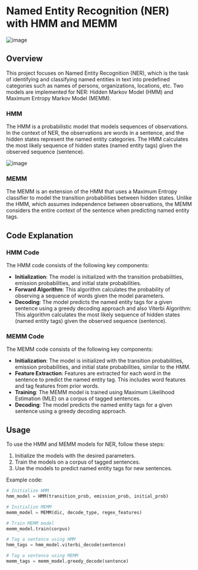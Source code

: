 # Named Entity Recognition (NER) with HMM and MEMM

![image](https://github.com/SaadElDine/Named-Entity-Recogniotion-Using-HMM-and-MEMM/assets/113860522/5c73f2d3-a099-4f2e-9d58-8e05e305a30a)


## Overview
This project focuses on Named Entity Recognition (NER), which is the task of identifying and classifying named entities in text into predefined categories such as names of persons, organizations, locations, etc. Two models are implemented for NER: Hidden Markov Model (HMM) and Maximum Entropy Markov Model (MEMM).

### HMM
The HMM is a probabilistic model that models sequences of observations. In the context of NER, the observations are words in a sentence, and the hidden states represent the named entity categories. The HMM calculates the most likely sequence of hidden states (named entity tags) given the observed sequence (sentence).

![image](https://github.com/SaadElDine/Named-Entity-Recogniotion-Using-HMM-and-MEMM/assets/113860522/97e6147c-11aa-4984-80ae-76a60016c4e2)


### MEMM
The MEMM is an extension of the HMM that uses a Maximum Entropy classifier to model the transition probabilities between hidden states. Unlike the HMM, which assumes independence between observations, the MEMM considers the entire context of the sentence when predicting named entity tags.

## Code Explanation

### HMM Code
The HMM code consists of the following key components:

- **Initialization**: The model is initialized with the transition probabilities, emission probabilities, and initial state probabilities.
- **Forward Algorithm**: This algorithm calculates the probability of observing a sequence of words given the model parameters.
- **Decoding**: The model predicts the named entity tags for a given sentence using a greedy decoding approach and also Viterbi Algorithm: This algorithm calculates the most likely sequence of hidden states (named entity tags) given the observed sequence (sentence).

### MEMM Code
The MEMM code consists of the following key components:

- **Initialization**: The model is initialized with the transition probabilities, emission probabilities, and initial state probabilities, similar to the HMM.
- **Feature Extraction**: Features are extracted for each word in the sentence to predict the named entity tag. This includes word features and tag features from prior words.
- **Training**: The MEMM model is trained using Maximum Likelihood Estimation (MLE) on a corpus of tagged sentences.
- **Decoding**: The model predicts the named entity tags for a given sentence using a greedy decoding approach.

## Usage
To use the HMM and MEMM models for NER, follow these steps:

1. Initialize the models with the desired parameters.
2. Train the models on a corpus of tagged sentences.
3. Use the models to predict named entity tags for new sentences.

Example code:
```python
# Initialize HMM
hmm_model = HMM(transition_prob, emission_prob, initial_prob)

# Initialize MEMM
memm_model = MEMM(dic, decode_type, regex_features)

# Train MEMM model
memm_model.train(corpus)

# Tag a sentence using HMM
hmm_tags = hmm_model.viterbi_decode(sentence)

# Tag a sentence using MEMM
memm_tags = memm_model.greedy_decode(sentence)
